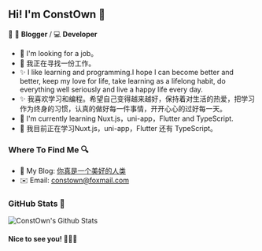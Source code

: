 ## Hi! I'm ConstOwn 👋

📄  🎨 **Blogger** / 💻 **Developer**

- 🎉 I'm looking for a job。
- 🎉 我正在寻找一份工作。
- ✨ I like learning and programming.I hope I can become better and better, keep my love for life, take learning as a lifelong habit, do everything well seriously and live a happy life every day.
- ✨ 我喜欢学习和编程。希望自己变得越来越好，保持着对生活的热爱，把学习作为终身的习惯，认真的做好每一件事情，开开心心的过好每一天。
- 🌱 I'm currently learning Nuxt.js，uni-app，Flutter and TypeScript.
- 🌱 我目前正在学习Nuxt.js，uni-app，Flutter 还有 TypeScript。

### Where To Find Me 🔍

- 📝 My Blog: [你真是一个美好的人类](https://blog.juanertu.com/)
- ✉️ Email: [constown@foxmail.com](http://mail.qq.com/cgi-bin/qm_share?t=qm_mailme&email=mvn19Onu9e302vz14vf78-a0_fX3)

### GitHub Stats 🎈

![ConstOwn's Github Stats](https://github-readme-stats.vercel.app/api?username=constown&show_icons=true&title_color=2196f3&icon_color=2196f3&text_color=4c4948&bg_color=ffffff)

#### Nice to see you! 🤣🤣🤣
